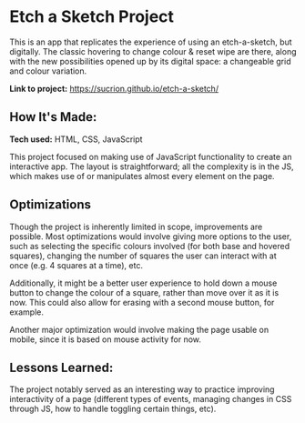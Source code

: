 # Etch a Sketch Project
This is an app that replicates the experience of using an etch-a-sketch, but digitally. The classic hovering to change colour & reset wipe are there, along with the new possibilities opened up by its digital space: a changeable grid and colour variation.

**Link to project:** https://sucrion.github.io/etch-a-sketch/

## How It's Made:

**Tech used:** HTML, CSS, JavaScript

This project focused on making use of JavaScript functionality to create an interactive app. The layout is straightforward; all the complexity is in the JS, which makes use of or manipulates almost every element on the page. 

## Optimizations

Though the project is inherently limited in scope, improvements are possible. Most optimizations would involve giving more options to the user, such as selecting the specific colours involved (for both base and hovered squares), changing the number of squares the user can interact with at once (e.g. 4 squares at a time), etc. 

Additionally, it might be a better user experience to hold down a mouse button to change the colour of a square, rather than move over it as it is now. This could also allow for erasing with a second mouse button, for example.

Another major optimization would involve making the page usable on mobile, since it is based on mouse activity for now.

## Lessons Learned:

The project notably served as an interesting way to practice improving interactivity of a page (different types of events, managing changes in CSS through JS, how to handle toggling certain things, etc). 